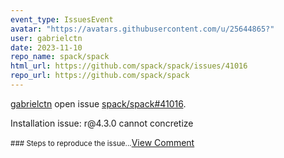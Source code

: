 ```yaml
---
event_type: IssuesEvent
avatar: "https://avatars.githubusercontent.com/u/25644865?"
user: gabrielctn
date: 2023-11-10
repo_name: spack/spack
html_url: https://github.com/spack/spack/issues/41016
repo_url: https://github.com/spack/spack
---
```


<a href='https://github.com/gabrielctn' target='_blank'>gabrielctn</a> open issue <a href='https://github.com/spack/spack/issues/41016' target='_blank'>spack/spack#41016</a>.

<p>Installation issue: r@4.3.0 cannot concretize</p><small>### Steps to reproduce the issue...</small><a href='https://github.com/spack/spack/issues/41016' target='_blank'>View Comment</a>